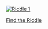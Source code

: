 [![Riddle 1](https://i.redd.it/rzeahbip6djd1.jpeg)](https://www.reddit.com/r/HyperSanity/comments/1ev2guz/_/)

[Find the Riddle](https://linktree.com/hypersane/)
